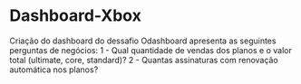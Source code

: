 # Dashboard-Xbox
Criação do dashboard do dessafio
Odashboard apresenta as seguintes perguntas de negócios:
1 - Qual quantidade de vendas dos planos e o valor total (ultimate, core, standard)?
2 - Quantas assinaturas com renovação automática nos planos?
